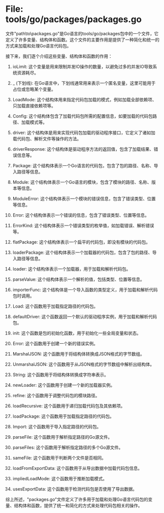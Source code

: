 # File: tools/go/packages/packages.go

文件"path\to\packages.go"是Go语言的tools/go/packages包中的一个文件，它定义了许多变量、结构体和函数。这个文件的主要作用是提供了一种简化和统一的方式来加载和处理Go语言代码包。

接下来，我们逐个介绍这些变量、结构体和函数的作用：

1. ioLimit: 这个变量是用来限制并发IO操作的数量，以避免过多的并发IO导致系统资源耗尽。

2. _ (下划线): 在Go语言中，下划线通常用来表示一个匿名变量，这里可能用于占位或忽略某个变量。

3. LoadMode: 这个结构体用来指定代码包加载的模式，例如加载全部依赖项、只加载直接依赖项等。

4. Config: 这个结构体包含了加载代码包所需的配置信息，如要加载的代码包路径、加载模式等。

5. driver: 这个结构体是用来实现代码包加载的驱动程序接口，它定义了诸如加载代码包、解析文件等操作的方法。

6. driverResponse: 这个结构体是驱动程序方法的返回值，包含了加载结果、错误信息等。

7. Package: 这个结构体表示一个Go语言的代码包，包含了包的路径、名称、导入路径等信息。

8. Module: 这个结构体表示一个Go语言的模块，包含了模块的路径、名称、版本等信息。

9. ModuleError: 这个结构体表示一个模块的错误信息，包含了错误类型、位置等信息。

10. Error: 这个结构体表示一个错误的信息，包含了错误类型、位置等信息。

11. ErrorKind: 这个结构体表示一个错误类型的枚举值，如加载错误、解析错误等。

12. flatPackage: 这个结构体表示一个扁平的代码包，即没有模块的代码包。

13. loaderPackage: 这个结构体表示一个加载器的代码包，包含了包的路径、导入路径等信息。

14. loader: 这个结构体表示一个加载器，用于加载和解析代码包。

15. parseValue: 这个结构体表示一个解析的值，包括类型、位置等信息。

16. importerFunc: 这个结构体是一个导入函数的类型定义，用于加载和解析代码包时调用。

17. Load: 这个函数用于加载指定路径的代码包。

18. defaultDriver: 这个函数返回一个默认的驱动程序实例，用于加载和解析代码包。

19. init: 这个函数是包的初始化函数，用于初始化一些全局变量和状态。

20. Error: 这个函数用于创建一个新的错误实例。

21. MarshalJSON: 这个函数用于将结构体转换成JSON格式的字节数组。

22. UnmarshalJSON: 这个函数用于从JSON格式的字节数组中解析出结构体。

23. String: 这个函数用于将结构体转换成字符串表示。

24. newLoader: 这个函数用于创建一个新的加载器实例。

25. refine: 这个函数用于调整代码包的模块路径。

26. loadRecursive: 这个函数用于递归加载代码包及其依赖项。

27. loadPackage: 这个函数用于加载指定路径的代码包。

28. Import: 这个函数用于导入指定路径的代码包。

29. parseFile: 这个函数用于解析指定路径的Go源文件。

30. parseFiles: 这个函数用于解析指定路径的多个Go源文件。

31. sameFile: 这个函数用于判断两个文件是否相同。

32. loadFromExportData: 这个函数用于从导出数据中加载代码包信息。

33. impliedLoadMode: 这个函数用于推断加载模式。

34. usesExportData: 这个函数用于检测代码包是否使用了导出数据。

综上所述，"packages.go"文件定义了许多用于加载和处理Go语言代码包的变量、结构体和函数，提供了统一和简化的方式来处理代码包相关的操作。

